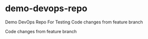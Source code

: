 # demo-devops-repo
Demo DevOps Repo For Testing
Code changes from feature branch


Code changes from feature branch